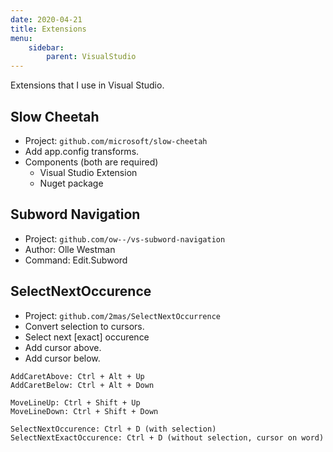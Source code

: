 ```yaml
---
date: 2020-04-21
title: Extensions
menu:
    sidebar:
        parent: VisualStudio
---
```


Extensions that I use in Visual Studio.

## Slow Cheetah
+ Project: `github.com/microsoft/slow-cheetah`
+ Add app.config transforms.
+ Components (both are required)
	- Visual Studio Extension
	- Nuget package


## Subword Navigation
+ Project: `github.com/ow--/vs-subword-navigation`
+ Author: Olle Westman 
+ Command: Edit.Subword


## SelectNextOccurence
+ Project: `github.com/2mas/SelectNextOccurrence`
+ Convert selection to cursors.
+ Select next [exact] occurence
+ Add cursor above.
+ Add cursor below.

```
AddCaretAbove: Ctrl + Alt + Up
AddCaretBelow: Ctrl + Alt + Down

MoveLineUp: Ctrl + Shift + Up
MoveLineDown: Ctrl + Shift + Down

SelectNextOccurence: Ctrl + D (with selection)
SelectNextExactOccurence: Ctrl + D (without selection, cursor on word)
```